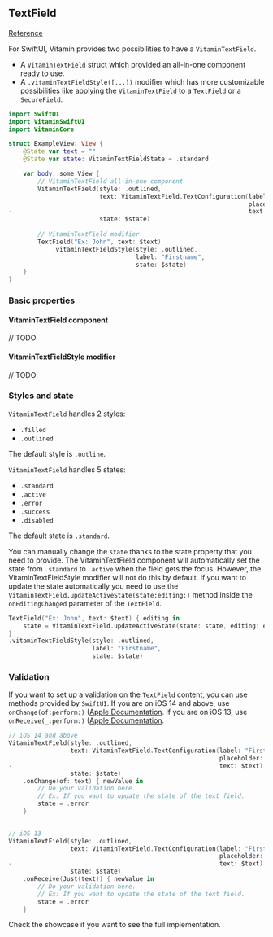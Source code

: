 ## TextField
[Reference](https://www.decathlon.design/726f8c765/p/31121d-text-input/b/68557b)

For SwiftUI, Vitamin provides two possibilities to have a `VitaminTextField`.
- A `VitaminTextField` struct which provided an all-in-one component ready to use.
- A `.vitaminTextFieldStyle([...])` modifier which has more customizable possibilities like applying the `VitaminTextField` to a `TextField` or a `SecureField`.

```swift
import SwiftUI
import VitaminSwiftUI
import VitaminCore

struct ExampleView: View {
    @State var text = ""
    @State var state: VitaminTextFieldState = .standard

    var body: some View {
        // VitaminTextField all-in-one component
        VitaminTextField(style: .outlined,
                         text: VitaminTextField.TextConfiguration(label: "Firstname",
                                                                  placeholder: "Ex: John",
-                                                                 text: $text),
                         state: $state)
        
        // VitaminTextField modifier
        TextField("Ex: John", text: $text)
            .vitaminTextFieldStyle(style: .outlined,
                                   label: "Firstname",
                                   state: $state)
    }
}
```

### Basic properties

#### VitaminTextField component

// TODO

#### VitaminTextFieldStyle modifier

// TODO

### Styles and state

`VitaminTextField` handles 2 styles: 
- `.filled`
- `.outlined`

The default style is `.outline`.

`VitaminTextField` handles 5 states: 
- `.standard`
- `.active`
- `.error`
- `.success`
- `.disabled`

The default state is `.standard`.

You can manually change the `state` thanks to the state property that you need to provide. 
The VitaminTextField component will automatically set the state from `.standard` to `.active` when the field gets the focus.
However, the VitaminTextFieldStyle modifier will not do this by default. If you want to update the state automatically you need to use the `VitaminTextField.updateActiveState(state:editing:)` method inside the `onEditingChanged` parameter of the `TextField`.
```swift
TextField("Ex: John", text: $text) { editing in
    state = VitaminTextField.updateActiveState(state: state, editing: editing)
}
.vitaminTextFieldStyle(style: .outlined,
                       label: "Firstname",
                       state: $state)
```

### Validation

If you want to set up a validation on the `TextField` content, you can use methods provided by `SwiftUI`.
If you are on iOS 14 and above, use `onChange(of:perform:)` ([Apple Documentation](https://developer.apple.com/documentation/swiftui/list/onchange(of:perform:\))).
If you are on iOS 13, use `onReceive(_:perform:)` ([Apple Documentation](https://developer.apple.com/documentation/swiftui/view/onreceive(_:perform:\))).

```swift
// iOS 14 and above
VitaminTextField(style: .outlined,
                 text: VitaminTextField.TextConfiguration(label: "Firstname",
                                                          placeholder: "Ex: John",
-                                                         text: $text),
                 state: $state)
    .onChange(of: text) { newValue in
        // Do your validation here.
        // Ex: If you want to update the state of the text field.
        state = .error
    }
    

// iOS 13
VitaminTextField(style: .outlined,
                 text: VitaminTextField.TextConfiguration(label: "Firstname",
                                                          placeholder: "Ex: John",
-                                                         text: $text),
                 state: $state)
    .onReceive(Just(text)) { newValue in
        // Do your validation here.
        // Ex: If you want to update the state of the text field.
        state = .error
    }
```

Check the showcase if you want to see the full implementation.
